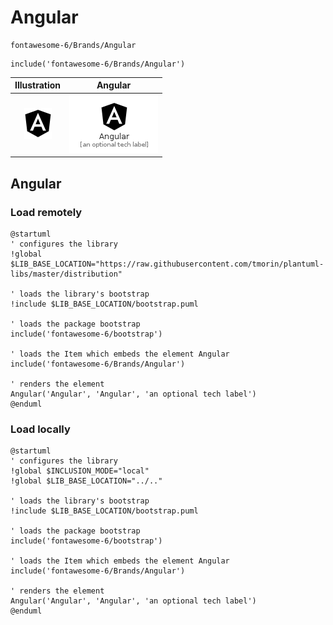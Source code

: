 # Angular


```text
fontawesome-6/Brands/Angular
```

```text
include('fontawesome-6/Brands/Angular')
```



| Illustration | Angular |
| :---: | :---: |
| ![illustration for Illustration](../../fontawesome-6/Brands/Angular.png) | ![illustration for Angular](../../fontawesome-6/Brands/Angular.Local.png) |




## Angular

### Load remotely
```plantuml
@startuml
' configures the library
!global $LIB_BASE_LOCATION="https://raw.githubusercontent.com/tmorin/plantuml-libs/master/distribution"

' loads the library's bootstrap
!include $LIB_BASE_LOCATION/bootstrap.puml

' loads the package bootstrap
include('fontawesome-6/bootstrap')

' loads the Item which embeds the element Angular
include('fontawesome-6/Brands/Angular')

' renders the element
Angular('Angular', 'Angular', 'an optional tech label')
@enduml
```

### Load locally
```plantuml
@startuml
' configures the library
!global $INCLUSION_MODE="local"
!global $LIB_BASE_LOCATION="../.."

' loads the library's bootstrap
!include $LIB_BASE_LOCATION/bootstrap.puml

' loads the package bootstrap
include('fontawesome-6/bootstrap')

' loads the Item which embeds the element Angular
include('fontawesome-6/Brands/Angular')

' renders the element
Angular('Angular', 'Angular', 'an optional tech label')
@enduml
```

